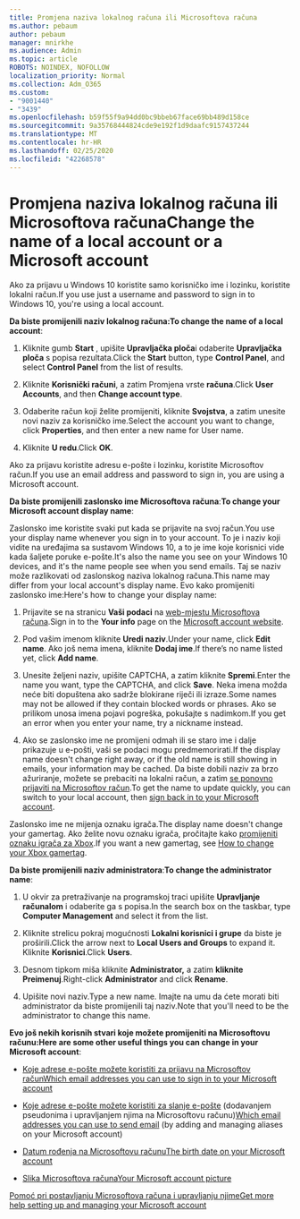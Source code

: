 ```yaml
---
title: Promjena naziva lokalnog računa ili Microsoftova računa
ms.author: pebaum
author: pebaum
manager: mnirkhe
ms.audience: Admin
ms.topic: article
ROBOTS: NOINDEX, NOFOLLOW
localization_priority: Normal
ms.collection: Adm_O365
ms.custom:
- "9001440"
- "3439"
ms.openlocfilehash: b59f55f9a94dd0bc9bbeb67face69bb489d158ce
ms.sourcegitcommit: 9a35768444824cde9e192f1d9daafc9157437244
ms.translationtype: MT
ms.contentlocale: hr-HR
ms.lasthandoff: 02/25/2020
ms.locfileid: "42268578"
---
```

# <a name="change-the-name-of-a-local-account-or-a-microsoft-account"></a><span data-ttu-id="caa29-102">Promjena naziva lokalnog računa ili Microsoftova računa</span><span class="sxs-lookup"><span data-stu-id="caa29-102">Change the name of a local account or a Microsoft account</span></span>

<span data-ttu-id="caa29-103">Ako za prijavu u Windows 10 koristite samo korisničko ime i lozinku, koristite lokalni račun.</span><span class="sxs-lookup"><span data-stu-id="caa29-103">If you use just a username and password to sign in to Windows 10, you're using a local account.</span></span> 

<span data-ttu-id="caa29-104">**Da biste promijenili naziv lokalnog računa:**</span><span class="sxs-lookup"><span data-stu-id="caa29-104">**To change the name of a local account**:</span></span>

1. <span data-ttu-id="caa29-105">Kliknite gumb **Start** , upišite **Upravljačka ploča**i odaberite **Upravljačka ploča** s popisa rezultata.</span><span class="sxs-lookup"><span data-stu-id="caa29-105">Click the **Start** button, type **Control Panel**, and select **Control Panel** from the list of results.</span></span>

2. <span data-ttu-id="caa29-106">Kliknite **Korisnički računi**, a zatim Promjena vrste **računa**.</span><span class="sxs-lookup"><span data-stu-id="caa29-106">Click **User Accounts**, and then **Change account type**.</span></span>

3. <span data-ttu-id="caa29-107">Odaberite račun koji želite promijeniti, kliknite **Svojstva**, a zatim unesite novi naziv za korisničko ime.</span><span class="sxs-lookup"><span data-stu-id="caa29-107">Select the account you want to change, click **Properties**, and then enter a new name for User name.</span></span>

4. <span data-ttu-id="caa29-108">Kliknite **U redu**.</span><span class="sxs-lookup"><span data-stu-id="caa29-108">Click **OK**.</span></span>

<span data-ttu-id="caa29-109">Ako za prijavu koristite adresu e-pošte i lozinku, koristite Microsoftov račun.</span><span class="sxs-lookup"><span data-stu-id="caa29-109">If you use an email address and password to sign in, you are using a Microsoft account.</span></span>

<span data-ttu-id="caa29-110">**Da biste promijenili zaslonsko ime Microsoftova računa**:</span><span class="sxs-lookup"><span data-stu-id="caa29-110">**To change your Microsoft account display name**:</span></span>

<span data-ttu-id="caa29-111">Zaslonsko ime koristite svaki put kada se prijavite na svoj račun.</span><span class="sxs-lookup"><span data-stu-id="caa29-111">You use your display name whenever you sign in to your account.</span></span> <span data-ttu-id="caa29-112">To je i naziv koji vidite na uređajima sa sustavom Windows 10, a to je ime koje korisnici vide kada šaljete poruke e-pošte.</span><span class="sxs-lookup"><span data-stu-id="caa29-112">It's also the name you see on your Windows 10 devices, and it's the name people see when you send emails.</span></span> <span data-ttu-id="caa29-113">Taj se naziv može razlikovati od zaslonskog naziva lokalnog računa.</span><span class="sxs-lookup"><span data-stu-id="caa29-113">This name may differ from your local account's display name.</span></span> <span data-ttu-id="caa29-114">Evo kako promijeniti zaslonsko ime:</span><span class="sxs-lookup"><span data-stu-id="caa29-114">Here's how to change your display name:</span></span>

1. <span data-ttu-id="caa29-115">Prijavite se na stranicu **Vaši podaci** na [web-mjestu Microsoftova računa](https://account.microsoft.com/).</span><span class="sxs-lookup"><span data-stu-id="caa29-115">Sign in to the **Your info** page on the [Microsoft account website](https://account.microsoft.com/).</span></span>

2. <span data-ttu-id="caa29-116">Pod vašim imenom kliknite **Uredi naziv**.</span><span class="sxs-lookup"><span data-stu-id="caa29-116">Under your name, click **Edit name**.</span></span> <span data-ttu-id="caa29-117">Ako još nema imena, kliknite **Dodaj ime**.</span><span class="sxs-lookup"><span data-stu-id="caa29-117">If there’s no name listed yet, click **Add name**.</span></span> 

3. <span data-ttu-id="caa29-118">Unesite željeni naziv, upišite CAPTCHA, a zatim kliknite **Spremi**.</span><span class="sxs-lookup"><span data-stu-id="caa29-118">Enter the name you want, type the CAPTCHA, and click **Save**.</span></span> <span data-ttu-id="caa29-119">Neka imena možda neće biti dopuštena ako sadrže blokirane riječi ili izraze.</span><span class="sxs-lookup"><span data-stu-id="caa29-119">Some names may not be allowed if they contain blocked words or phrases.</span></span> <span data-ttu-id="caa29-120">Ako se prilikom unosa imena pojavi pogreška, pokušajte s nadimkom.</span><span class="sxs-lookup"><span data-stu-id="caa29-120">If you get an error when you enter your name, try a nickname instead.</span></span>

4. <span data-ttu-id="caa29-121">Ako se zaslonsko ime ne promijeni odmah ili se staro ime i dalje prikazuje u e-pošti, vaši se podaci mogu predmemorirati.</span><span class="sxs-lookup"><span data-stu-id="caa29-121">If the display name doesn't change right away, or if the old name is still showing in emails, your information may be cached.</span></span> <span data-ttu-id="caa29-122">Da biste dobili naziv za brzo ažuriranje, možete se prebaciti na lokalni račun, a zatim [se ponovno prijaviti na Microsoftov račun](https://account.microsoft.com/).</span><span class="sxs-lookup"><span data-stu-id="caa29-122">To get the name to update quickly, you can switch to your local account, then [sign back in to your Microsoft account](https://account.microsoft.com/).</span></span>

<span data-ttu-id="caa29-123">Zaslonsko ime ne mijenja oznaku igrača.</span><span class="sxs-lookup"><span data-stu-id="caa29-123">The display name doesn't change your gamertag.</span></span> <span data-ttu-id="caa29-124">Ako želite novu oznaku igrača, pročitajte kako [promijeniti oznaku igrača za Xbox](https://support.xbox.com/id-ID/account-management/change-xbox-live-gamertag).</span><span class="sxs-lookup"><span data-stu-id="caa29-124">If you want a new gamertag, see [How to change your Xbox gamertag](https://support.xbox.com/id-ID/account-management/change-xbox-live-gamertag).</span></span>

<span data-ttu-id="caa29-125">**Da biste promijenili naziv administratora**:</span><span class="sxs-lookup"><span data-stu-id="caa29-125">**To change the administrator name**:</span></span>

1. <span data-ttu-id="caa29-126">U okvir za pretraživanje na programskoj traci upišite **Upravljanje računalom** i odaberite ga s popisa.</span><span class="sxs-lookup"><span data-stu-id="caa29-126">In the search box on the taskbar, type **Computer Management** and select it from the list.</span></span>

2. <span data-ttu-id="caa29-127">Kliknite strelicu pokraj mogućnosti **Lokalni korisnici i grupe** da biste je proširili.</span><span class="sxs-lookup"><span data-stu-id="caa29-127">Click the arrow next to **Local Users and Groups** to expand it.</span></span> <span data-ttu-id="caa29-128">Kliknite **Korisnici**.</span><span class="sxs-lookup"><span data-stu-id="caa29-128">Click **Users**.</span></span>

3. <span data-ttu-id="caa29-129">Desnom tipkom miša kliknite **Administrator,** a zatim **kliknite Preimenuj**.</span><span class="sxs-lookup"><span data-stu-id="caa29-129">Right-click **Administrator** and click **Rename**.</span></span>

4. <span data-ttu-id="caa29-130">Upišite novi naziv.</span><span class="sxs-lookup"><span data-stu-id="caa29-130">Type a new name.</span></span> <span data-ttu-id="caa29-131">Imajte na umu da ćete morati biti administrator da biste promijenili taj naziv.</span><span class="sxs-lookup"><span data-stu-id="caa29-131">Note that you'll need to be the administrator to change this name.</span></span>

<span data-ttu-id="caa29-132">**Evo još nekih korisnih stvari koje možete promijeniti na Microsoftovu računu:**</span><span class="sxs-lookup"><span data-stu-id="caa29-132">**Here are some other useful things you can change in your Microsoft account**:</span></span>

- [<span data-ttu-id="caa29-133">Koje adrese e-pošte možete koristiti za prijavu na Microsoftov račun</span><span class="sxs-lookup"><span data-stu-id="caa29-133">Which email addresses you can use to sign in to your Microsoft account</span></span>](https://support.microsoft.com/help/4026162)

- <span data-ttu-id="caa29-134">[Koje adrese e-pošte možete koristiti za slanje e-pošte](https://support.microsoft.com/help/12407) (dodavanjem pseudonima i upravljanjem njima na Microsoftovu računu)</span><span class="sxs-lookup"><span data-stu-id="caa29-134">[Which email addresses you can use to send email](https://support.microsoft.com/help/12407) (by adding and managing aliases on your Microsoft account)</span></span>

- [<span data-ttu-id="caa29-135">Datum rođenja na Microsoftovu računu</span><span class="sxs-lookup"><span data-stu-id="caa29-135">The birth date on your Microsoft account</span></span>](https://support.microsoft.com/help/12411)

- [<span data-ttu-id="caa29-136">Slika Microsoftova računa</span><span class="sxs-lookup"><span data-stu-id="caa29-136">Your Microsoft account picture</span></span>](https://support.microsoft.com/help/4026790)

[<span data-ttu-id="caa29-137">Pomoć pri postavljanju Microsoftova računa i upravljanju njime</span><span class="sxs-lookup"><span data-stu-id="caa29-137">Get more help setting up and managing your Microsoft account</span></span>](https://support.microsoft.com/hub/4294457/microsoft-account-help#manage-account)